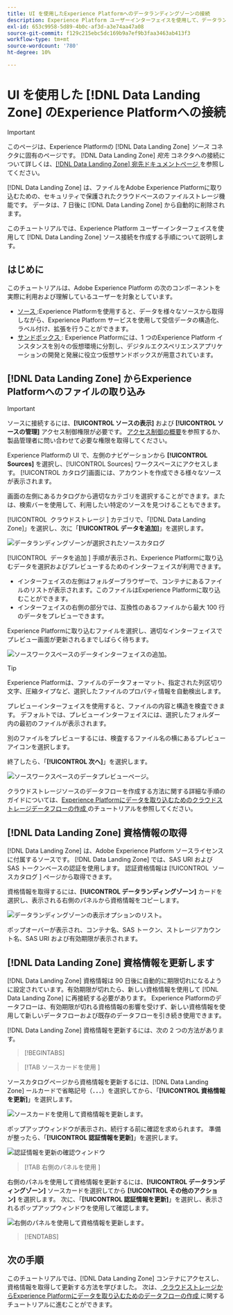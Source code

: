 ```yaml
---
title: UI を使用したExperience Platformへのデータランディングゾーンの接続
description: Experience Platform ユーザーインターフェイスを使用して、データランディングゾーンソースコネクタを作成する方法を説明します。
exl-id: 653c9958-5d89-4b0c-af3d-a3e74aa47a08
source-git-commit: f129c215ebc5dc169b9a7ef9b3faa3463ab413f3
workflow-type: tm+mt
source-wordcount: '780'
ht-degree: 10%

---
```


# UI を使用した [!DNL Data Landing Zone] のExperience Platformへの接続

>[!IMPORTANT]
>
>このページは、Experience Platformの [!DNL Data Landing Zone] *ソース* コネクタに固有のページです。 [!DNL Data Landing Zone] *宛先* コネクタへの接続について詳しくは、[[!DNL Data Landing Zone]  宛先ドキュメントページ ](/help/destinations/catalog/cloud-storage/data-landing-zone.md) を参照してください。

[!DNL Data Landing Zone] は、ファイルをAdobe Experience Platformに取り込むための、セキュリティで保護されたクラウドベースのファイルストレージ機能です。 データは、7 日後に [!DNL Data Landing Zone] から自動的に削除されます。

このチュートリアルでは、Experience Platform ユーザーインターフェイスを使用して [!DNL Data Landing Zone] ソース接続を作成する手順について説明します。

## はじめに

このチュートリアルは、Adobe Experience Platform の次のコンポーネントを実際に利用および理解しているユーザーを対象としています。

* [ ソース ](../../../../home.md):Experience Platformを使用すると、データを様々なソースから取得しながら、Experience Platform サービスを使用して受信データの構造化、ラベル付け、拡張を行うことができます。
* [ サンドボックス ](../../../../../sandboxes/home.md): Experience Platformには、1 つのExperience Platform インスタンスを別々の仮想環境に分割し、デジタルエクスペリエンスアプリケーションの開発と発展に役立つ仮想サンドボックスが用意されています。

## [!DNL Data Landing Zone] からExperience Platformへのファイルの取り込み

>[!IMPORTANT]
>
> ソースに接続するには、**[!UICONTROL ソースの表示]** および **[!UICONTROL ソースの管理]** アクセス制御権限が必要です。 [アクセス制御の概要](../../../../../access-control/home.md)を参照するか、製品管理者に問い合わせて必要な権限を取得してください。

Experience Platformの UI で、左側のナビゲーションから **[!UICONTROL Sources]** を選択し、[!UICONTROL Sources] ワークスペースにアクセスします。 [!UICONTROL カタログ]画面には、アカウントを作成できる様々なソースが表示されます。

画面の左側にあるカタログから適切なカテゴリを選択することができます。または、検索バーを使用して、利用したい特定のソースを見つけることもできます。

[!UICONTROL &#x200B; クラウドストレージ &#x200B;] カテゴリで、「[!DNL Data Landing Zone]」を選択し、次に「**[!UICONTROL データを追加]**」を選択します。

![ データランディングゾーンが選択されたソースカタログ ](../../../../images/tutorials/create/dlz/catalog.png)

[!UICONTROL &#x200B; データを追加 &#x200B;] 手順が表示され、Experience Platformに取り込むデータを選択およびプレビューするためのインターフェイスが利用できます。

* インターフェイスの左側はフォルダーブラウザーで、コンテナにあるファイルのリストが表示されます。このファイルはExperience Platformに取り込むことができます。
* インターフェイスの右側の部分では、互換性のあるファイルから最大 100 行のデータをプレビューできます。

Experience Platformに取り込むファイルを選択し、適切なインターフェイスでプレビュー画面が更新されるまでしばらく待ちます。

![ ソースワークスペースのデータインターフェイスの追加。](../../../../images/tutorials/create/dlz/add-data.png)

>[!TIP]
>
>Experience Platformは、ファイルのデータフォーマット、指定された列区切り文字、圧縮タイプなど、選択したファイルのプロパティ情報を自動検出します。

プレビューインターフェイスを使用すると、ファイルの内容と構造を検査できます。 デフォルトでは、プレビューインターフェイスには、選択したフォルダー内の最初のファイルが表示されます。

別のファイルをプレビューするには、検査するファイル名の横にあるプレビューアイコンを選択します。

終了したら、「**[!UICONTROL 次へ]**」を選択します。

![ ソースワークスペースのデータプレビューページ。](../../../../images/tutorials/create/dlz/file-detection.png)

クラウドストレージソースのデータフローを作成する方法に関する詳細な手順のガイドについては、[Experience Platformにデータを取り込むためのクラウドストレージデータフローの作成 ](../../dataflow/batch/cloud-storage.md) のチュートリアルを参照してください。

## [!DNL Data Landing Zone] 資格情報の取得

[!DNL Data Landing Zone] は、Adobe Experience Platform ソースライセンスに付属するソースです。 [!DNL Data Landing Zone] では、SAS URI および SAS トークンベースの認証を使用します。 認証資格情報は [!UICONTROL &#x200B; ソースカタログ &#x200B;] ページから取得できます。

資格情報を取得するには、**[!UICONTROL データランディングゾーン]** カードを選択し、表示される右側のパネルから資格情報をコピーします。

![ データランディングゾーンの表示オプションのリスト。](../../../../images/tutorials/create/dlz/view-credentials.png)

ポップオーバーが表示され、コンテナ名、SAS トークン、ストレージアカウント名、SAS URI および有効期限が表示されます。

## [!DNL Data Landing Zone] 資格情報を更新します

[!DNL Data Landing Zone] 資格情報は 90 日後に自動的に期限切れになるように設定されています。有効期限が切れたら、新しい資格情報を使用して [!DNL Data Landing Zone] に再接続する必要があります。 Experience Platformのデータフローは、有効期限が切れる資格情報の影響を受けず、新しい資格情報を使用して新しいデータフローおよび既存のデータフローを引き続き使用できます。

[!DNL Data Landing Zone] 資格情報を更新するには、次の 2 つの方法があります。

>[!BEGINTABS]

>[!TAB  ソースカードを使用 ]

ソースカタログページから資格情報を更新するには、[!DNL Data Landing Zone] ールカードで省略記号（**`...`**）を選択してから、「**[!UICONTROL 資格情報を更新]**」を選択します。

![ ソースカードを使用して資格情報を更新します。](../../../../images/tutorials/create/dlz/refresh-with-card.png)

ポップアップウィンドウが表示され、続行する前に確認を求められます。 準備が整ったら、「**[!UICONTROL 認証情報を更新]**」を選択します。

![ 認証情報を更新の確認ウィンドウ ](../../../../images/tutorials/create/dlz/confirm.png)

>[!TAB  右側のパネルを使用 ]

右側のパネルを使用して資格情報を更新するには、**[!UICONTROL データランディングゾーン]** ソースカードを選択してから **[!UICONTROL その他のアクション]** を選択します。 次に、「**[!UICONTROL 認証情報を更新]**」を選択し、表示されるポップアップウィンドウを使用して確認します。

![ 右側のパネルを使用して資格情報を更新します ](../../../../images/tutorials/create/dlz/refresh-with-right-rail.png)。

>[!ENDTABS]

## 次の手順

このチュートリアルでは、[!DNL Data Landing Zone] コンテナにアクセスし、資格情報を取得して更新する方法を学びました。 次は、[ クラウドストレージからExperience Platformにデータを取り込むためのデータフローの作成 ](../../dataflow/batch/cloud-storage.md) に関するチュートリアルに進むことができます。
